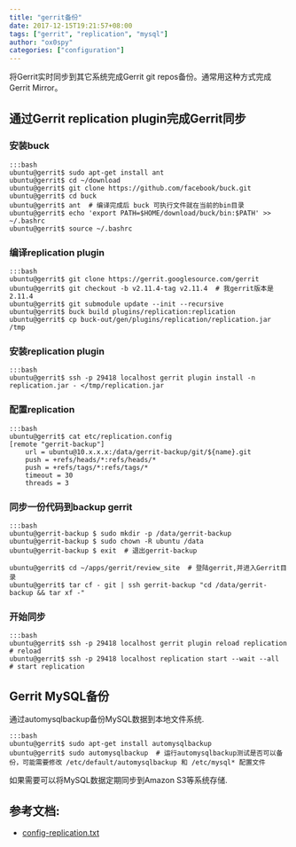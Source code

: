 ```yaml
---
title: "gerrit备份"
date: 2017-12-15T19:21:57+08:00
tags: ["gerrit", "replication", "mysql"]
author: "ox0spy"
categories: ["configuration"]
---
```


将Gerrit实时同步到其它系统完成Gerrit git repos备份。通常用这种方式完成Gerrit Mirror。

## 通过Gerrit replication plugin完成Gerrit同步

### 安装buck

    :::bash
    ubuntu@gerrit$ sudo apt-get install ant
    ubuntu@gerrit$ cd ~/download
    ubuntu@gerrit$ git clone https://github.com/facebook/buck.git
    ubuntu@gerrit$ cd buck
    ubuntu@gerrit$ ant  # 编译完成后 buck 可执行文件就在当前的bin目录
    ubuntu@gerrit$ echo 'export PATH=$HOME/download/buck/bin:$PATH' >> ~/.bashrc
    ubuntu@gerrit$ source ~/.bashrc

### 编译replication plugin

    :::bash
    ubuntu@gerrit$ git clone https://gerrit.googlesource.com/gerrit
    ubuntu@gerrit$ git checkout -b v2.11.4-tag v2.11.4  # 我gerrit版本是2.11.4
    ubuntu@gerrit$ git submodule update --init --recursive
    ubuntu@gerrit$ buck build plugins/replication:replication
    ubuntu@gerrit$ cp buck-out/gen/plugins/replication/replication.jar /tmp


### 安装replication plugin

    :::bash
    ubuntu@gerrit$ ssh -p 29418 localhost gerrit plugin install -n replication.jar - </tmp/replication.jar

### 配置replication

    :::bash
    ubuntu@gerrit$ cat etc/replication.config
    [remote "gerrit-backup"]
        url = ubuntu@10.x.x.x:/data/gerrit-backup/git/${name}.git
        push = +refs/heads/*:refs/heads/*
        push = +refs/tags/*:refs/tags/*
        timeout = 30
        threads = 3

### 同步一份代码到backup gerrit

    :::bash
    ubuntu@gerrit-backup $ sudo mkdir -p /data/gerrit-backup
    ubuntu@gerrit-backup $ sudo chown -R ubuntu /data
    ubuntu@gerrit-backup $ exit  # 退出gerrit-backup

    ubuntu@gerrit$ cd ~/apps/gerrit/review_site  # 登陆gerrit,并进入Gerrit目录
    ubuntu@gerrit$ tar cf - git | ssh gerrit-backup "cd /data/gerrit-backup && tar xf -"

### 开始同步

    :::bash
    ubuntu@gerrit$ ssh -p 29418 localhost gerrit plugin reload replication  # reload
    ubuntu@gerrit$ ssh -p 29418 localhost replication start --wait --all  # start replication

## Gerrit MySQL备份

通过automysqlbackup备份MySQL数据到本地文件系统.

    :::bash
    ubuntu@gerrit$ sudo apt-get install automysqlbackup
    ubuntu@gerrit$ sudo automysqlbackup  # 运行automysqlbackup测试是否可以备份，可能需要修改 /etc/default/automysqlbackup 和 /etc/mysql* 配置文件

如果需要可以将MySQL数据定期同步到Amazon S3等系统存储.


## 参考文档:

- [config-replication.txt](https://gerrit.googlesource.com/gerrit/+/v2.0.2/Documentation/config-replication.txt)